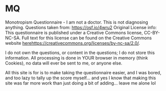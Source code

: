# MQ
Monotropism Questionnaire - I am not a doctor. This is not diagnosing anything. Questions taken from: https://osf.io/4wru2
Original License info:  This questionnaire is published under a Creative Commons license, CC-BY-NC-SA.  Full text for this license can be found on the Creative Commons website [here](https://creativecommons.org/licenses/by-nc-sa/2.0/)https://creativecommons.org/licenses/by-nc-sa/2.0/. 

I do not own the questions, or content in the questions; I do not store this information. All processing is done in YOUR browser in memory (think Cookies), no data will ever be sent to me, or anyone else.

All this site is for is to make taking the questionnaire easier, and I was bored, and too lazy to tally up the score myself... and yes I know that making this site was far more work than just doing a bit of adding... leave me alone lol 
